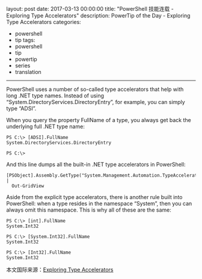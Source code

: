 ﻿layout: post
date: 2017-03-13 00:00:00
title: "PowerShell 技能连载 - Exploring Type Accelerators"
description: PowerTip of the Day - Exploring Type Accelerators
categories:
- powershell
- tip
tags:
- powershell
- tip
- powertip
- series
- translation
---
PowerShell uses a number of so-called type accelerators that help with long .NET type names. Instead of using “System.DirectoryServices.DirectoryEntry”, for example, you can simply type “ADSI”.

When you query the property FullName of a type, you always get back the underlying full .NET type name:

     
    PS C:\> [ADSI].FullName
    System.DirectoryServices.DirectoryEntry
    
    PS C:\>
     

And this line dumps all the built-in .NET type accelerators in PowerShell:

    [PSObject].Assembly.GetType("System.Management.Automation.TypeAccelerators")::get |
      Out-GridView
    

Aside from the explicit type accelerators, there is another rule built into PowerShell: when a type resides in the namespace “System”, then you can always omit this namespace. This is why all of these are the same:

     
    PS C:\> [int].FullName
    System.Int32
    
    PS C:\> [System.Int32].FullName
    System.Int32
    
    PS C:\> [Int32].FullName
    System.Int32

<!--more-->
本文国际来源：[Exploring Type Accelerators](http://community.idera.com/powershell/powertips/b/tips/posts/exploring-type-accelerators)
